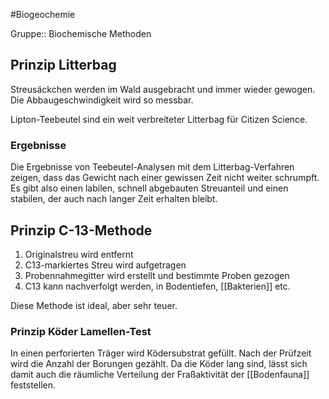 #Biogeochemie 

Gruppe:: Biochemische Methoden

## Prinzip Litterbag

Streusäckchen werden im Wald ausgebracht und immer wieder gewogen. Die Abbaugeschwindigkeit wird so messbar.

Lipton-Teebeutel sind ein weit verbreiteter Litterbag für Citizen Science.

### Ergebnisse

Die Ergebnisse von Teebeutel-Analysen mit dem Litterbag-Verfahren zeigen, dass das Gewicht nach einer gewissen Zeit nicht weiter schrumpft. Es gibt also einen labilen, schnell abgebauten Streuanteil und einen stabilen, der auch nach langer Zeit erhalten bleibt.

## Prinzip C-13-Methode

1. Originalstreu wird entfernt
2. C13-markiertes Streu wird aufgetragen
3. Probennahmegitter wird erstellt und bestimmte Proben gezogen
4. C13 kann nachverfolgt werden, in Bodentiefen, [[Bakterien]] etc.

Diese Methode ist ideal, aber sehr teuer.

### Prinzip Köder Lamellen-Test

In einen perforierten Träger wird Ködersubstrat gefüllt. Nach der Prüfzeit wird die Anzahl der Borungen gezählt. Da die Köder lang sind, lässt sich damit auch die räumliche Verteilung der Fraßaktivität der [[Bodenfauna]] feststellen.